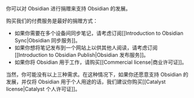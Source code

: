 
你可以对 Obsidian 进行捐赠来支持 Obsidian 的发展。

购买我们的付费服务是最好的捐赠方式：

- 如果你需要在多个设备间同步笔记，请考虑订阅[[Introduction to Obsidian Sync|Obsidian 同步服务]]。
- 如果你想将笔记发布到一个网站上以供其他人阅读，请考虑订阅[[Introduction to Obsidian Publish|Obsidian 发布服务]]。
- 如果你将 Obsidian 用于工作，请购买[[Commercial license|商业许可证]]。

当然，你可能没有以上三种需求。在这种情况下，如果你还愿意支持 Obsidian 的发展，并仅将 Obsidian 用于个人用途的话，我们建议你购买[[Catalyst license|Catalyst 个人许可证]]。
